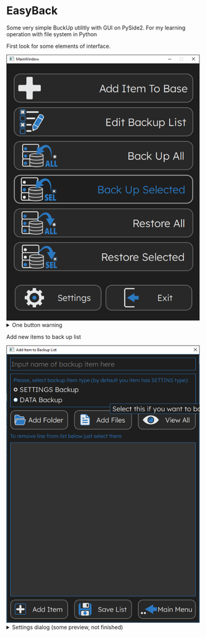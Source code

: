 # EasyBack

Some very simple BuckUp utilitly with GUI on PySide2. For my learning operation with file system in
Python

First look for some elements of interface.

<picture>
 <source media="(prefers-color-scheme: dark)" srcset="arhiv/screens/Screen_01.png">
 <source media="(prefers-color-scheme: light)" srcset="arhiv/screens/Screen_01.png">
 <img alt="Home screen" src="arhiv/screens/Screen_01.png">
</picture>

<details>
<summary>One button warning</summary>
<picture>
 <source media="(prefers-color-scheme: dark)" srcset="arhiv/screens/Screen_04.png">
 <source media="(prefers-color-scheme: light)" srcset="arhiv/screens/Screen_04.png">
 <img alt="One button warning" src="arhiv/screens/Screen_04.png">
</picture>
</details>

Add new items to back up list

<picture>
 <source media="(prefers-color-scheme: dark)" srcset="arhiv/screens/Screen_02.png">
 <source media="(prefers-color-scheme: light)" srcset="arhiv/screens/Screen_02.png">
 <img alt="Add items" src="arhiv/screens/Screen_02.png">
</picture>



<details>
<summary>Settings dialog (some preview, not finished)</summary>

<picture>
 <source media="(prefers-color-scheme: dark)" srcset="arhiv/screens/Screen_03.png">
 <source media="(prefers-color-scheme: light)" srcset="arhiv/screens/Screen_03.png">
 <img alt="Settings" src="arhiv/screens/Screen_03.png">
</picture>

</details>

